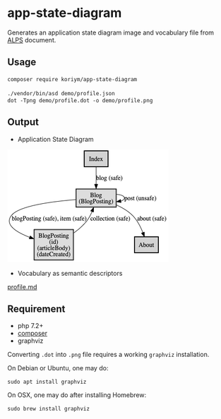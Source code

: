 # app-state-diagram

Generates an application state diagram image and vocabulary file from [ALPS](http://alps.io/) document.

## Usage

```
composer require koriym/app-state-diagram

./vendor/bin/asd demo/profile.json 
dot -Tpng demo/profile.dot -o demo/profile.png 
```

## Output

* Application State Diagram

<img src="demo/profile.png">

* Vocabulary as semantic descriptors

 [profile.md](demo/profile.example.md)

## Requirement

 * php 7.2+
 * [composer](https://getcomposer.org/)
 * graphviz
 
Converting `.dot` into `.png` file requires a working `graphviz` installation.

On Debian or Ubuntu, one may do:

```
sudo apt install graphviz
```

On OSX, one may do after installing Homebrew:

```
sudo brew install graphviz
```

